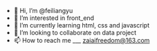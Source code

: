 - 👋 Hi, I’m @feiliangyu
- 👀 I’m interested in front_end
- 🌱 I’m currently learning html, css and javascript
- 💞️ I’m looking to collaborate on data project
- 📫 How to reach me ___ zaiaifreedom@163.com

<!---
feiliangyu/feiliangyu is a ✨ special ✨ repository because its `README.md` (this file) appears on your GitHub profile.
You can click the Preview link to take a look at your changes.
--->
